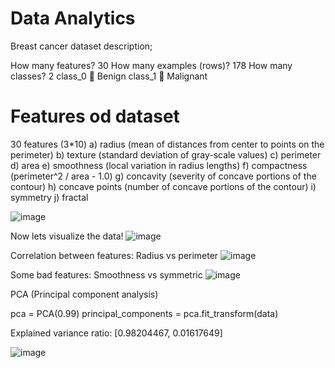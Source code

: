 # Data Analytics
Breast cancer dataset description;


How many features? 	30
How many examples (rows)?	178
How many classes? 	2
class_0  Benign
class_1  Malignant

# Features od dataset
30 features (3*10)
a) radius (mean of distances from center to points on the perimeter)
b) texture (standard deviation of gray-scale values)
c) perimeter
d) area
e) smoothness (local variation in radius lengths)
f) compactness (perimeter^2 / area - 1.0)
g) concavity (severity of concave portions of the contour)
h) concave points (number of concave portions of the contour)
i) symmetry
j) fractal

![image](https://user-images.githubusercontent.com/50274550/125157845-7af7f280-e182-11eb-930b-6fec7e924ef3.png)

Now lets visualize the data!
![image](https://user-images.githubusercontent.com/50274550/125157853-86e3b480-e182-11eb-81a5-d82852ad3255.png)

Correlation between features:
Radius vs perimeter
![image](https://user-images.githubusercontent.com/50274550/125157860-97942a80-e182-11eb-95c5-3a36f77bf452.png)

Some bad features:
Smoothness vs symmetric
![image](https://user-images.githubusercontent.com/50274550/125157882-b85c8000-e182-11eb-80a0-bbd0ff2c9db6.png)

PCA (Principal component analysis)

pca = PCA(0.99)
principal_components = pca.fit_transform(data)

Explained variance ratio:
[0.98204467,  0.01617649]

![image](https://user-images.githubusercontent.com/50274550/125157901-d32ef480-e182-11eb-9ebe-a595ac9bef3c.png)





